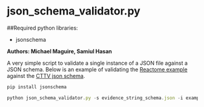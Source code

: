 # json_schema_validator.py

##Required python libraries:
- jsonschema

**Authors: Michael Maguire, Samiul Hasan**

A very simple script to validate a single instance of a JSON file against a JSON schema. Below is an example of validating the [Reactome example](../../../examples/cttv0006_networks_reactome/example.json) against the [CTTV json schema](../../../json_schema/evidence_string_schema.json).

```javascript
pip install jsonschema

python json_schema_validator.py -s evidence_string_schema.json -i example.json

```
